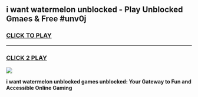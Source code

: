 
## i want watermelon unblocked - Play Unblocked Gmaes & Free #unv0j
<h3>
<a href="https://news.freeplayer.one?title=i_want_watermelon_unblocked&ref=24F">CLICK TO PLAY</a></h3>
<hr>

<h3>
<a href="https://news.freeplayer.one?title=i_want_watermelon_unblocked&ref=24F">CLICK 2 PLAY</a>
  
</h3>

<a href="https://news.freeplayer.one?title=i_want_watermelon_unblocked&ref=24F/"><img src="https://clearcache.store/games.png"></a>


**i want watermelon unblocked games unblocked: Your Gateway to Fun and Accessible Online Gaming**
